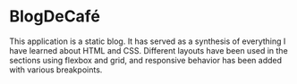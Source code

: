 # BlogDeCafé

This application is a static blog. It has served as a synthesis of everything I have learned about HTML and CSS. Different layouts have been used in the sections using flexbox and grid, and responsive behavior has been added with various breakpoints.
